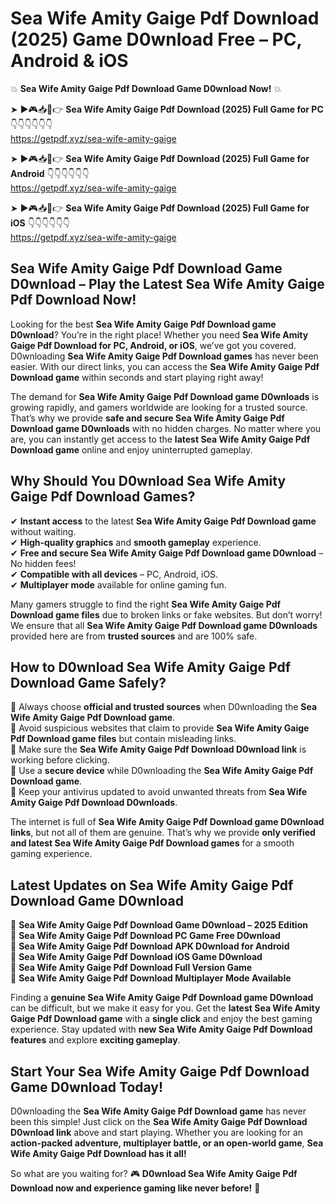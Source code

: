 # Sea Wife Amity Gaige Pdf Download (2025) Game D0wnload Free – PC, Android & iOS

💥 **Sea Wife Amity Gaige Pdf Download Game D0wnload Now!** 💥  

➤ ►🎮📥📱👉 **Sea Wife Amity Gaige Pdf Download (2025) Full Game for PC** 👇👇👇👇👇👇  
https://getpdf.xyz/sea-wife-amity-gaige  

➤ ►🎮📥📱👉 **Sea Wife Amity Gaige Pdf Download (2025) Full Game for Android** 👇👇👇👇👇👇  
https://getpdf.xyz/sea-wife-amity-gaige  

➤ ►🎮📥📱👉 **Sea Wife Amity Gaige Pdf Download (2025) Full Game for iOS** 👇👇👇👇👇👇  
https://getpdf.xyz/sea-wife-amity-gaige  

## Sea Wife Amity Gaige Pdf Download Game D0wnload – Play the Latest Sea Wife Amity Gaige Pdf Download Now!

Looking for the best **Sea Wife Amity Gaige Pdf Download game D0wnload**? You’re in the right place! Whether you need **Sea Wife Amity Gaige Pdf Download for PC, Android, or iOS**, we’ve got you covered. D0wnloading **Sea Wife Amity Gaige Pdf Download games** has never been easier. With our direct links, you can access the **Sea Wife Amity Gaige Pdf Download game** within seconds and start playing right away!  

The demand for **Sea Wife Amity Gaige Pdf Download game D0wnloads** is growing rapidly, and gamers worldwide are looking for a trusted source. That’s why we provide **safe and secure Sea Wife Amity Gaige Pdf Download game D0wnloads** with no hidden charges. No matter where you are, you can instantly get access to the **latest Sea Wife Amity Gaige Pdf Download game** online and enjoy uninterrupted gameplay.  

## **Why Should You D0wnload Sea Wife Amity Gaige Pdf Download Games?**  

✔ **Instant access** to the latest **Sea Wife Amity Gaige Pdf Download game** without waiting.  
✔ **High-quality graphics** and **smooth gameplay** experience.  
✔ **Free and secure Sea Wife Amity Gaige Pdf Download game D0wnload** – No hidden fees!  
✔ **Compatible with all devices** – PC, Android, iOS.  
✔ **Multiplayer mode** available for online gaming fun.  

Many gamers struggle to find the right **Sea Wife Amity Gaige Pdf Download game files** due to broken links or fake websites. But don’t worry! We ensure that all **Sea Wife Amity Gaige Pdf Download game D0wnloads** provided here are from **trusted sources** and are 100% safe.  

## **How to D0wnload Sea Wife Amity Gaige Pdf Download Game Safely?**  

📌 Always choose **official and trusted sources** when D0wnloading the **Sea Wife Amity Gaige Pdf Download game**.  
📌 Avoid suspicious websites that claim to provide **Sea Wife Amity Gaige Pdf Download game files** but contain misleading links.  
📌 Make sure the **Sea Wife Amity Gaige Pdf Download D0wnload link** is working before clicking.  
📌 Use a **secure device** while D0wnloading the **Sea Wife Amity Gaige Pdf Download game**.  
📌 Keep your antivirus updated to avoid unwanted threats from **Sea Wife Amity Gaige Pdf Download D0wnloads**.  

The internet is full of **Sea Wife Amity Gaige Pdf Download game D0wnload links**, but not all of them are genuine. That’s why we provide **only verified and latest Sea Wife Amity Gaige Pdf Download games** for a smooth gaming experience.  

## **Latest Updates on Sea Wife Amity Gaige Pdf Download Game D0wnload**  

🔹 **Sea Wife Amity Gaige Pdf Download Game D0wnload – 2025 Edition**  
🔹 **Sea Wife Amity Gaige Pdf Download PC Game Free D0wnload**  
🔹 **Sea Wife Amity Gaige Pdf Download APK D0wnload for Android**  
🔹 **Sea Wife Amity Gaige Pdf Download iOS Game D0wnload**  
🔹 **Sea Wife Amity Gaige Pdf Download Full Version Game**  
🔹 **Sea Wife Amity Gaige Pdf Download Multiplayer Mode Available**  

Finding a **genuine Sea Wife Amity Gaige Pdf Download game D0wnload** can be difficult, but we make it easy for you. Get the **latest Sea Wife Amity Gaige Pdf Download game** with a **single click** and enjoy the best gaming experience. Stay updated with **new Sea Wife Amity Gaige Pdf Download features** and explore **exciting gameplay**.  

## **Start Your Sea Wife Amity Gaige Pdf Download Game D0wnload Today!**  

D0wnloading the **Sea Wife Amity Gaige Pdf Download game** has never been this simple! Just click on the **Sea Wife Amity Gaige Pdf Download D0wnload link** above and start playing. Whether you are looking for an **action-packed adventure, multiplayer battle, or an open-world game**, **Sea Wife Amity Gaige Pdf Download has it all!**  

So what are you waiting for? 🎮 **D0wnload Sea Wife Amity Gaige Pdf Download now and experience gaming like never before!** 🚀  